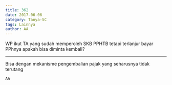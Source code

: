 ```yaml
---
title: 362
date: 2017-06-06
category: Tanya-SC
tags: Lainnya
author: AA
---
```


WP ikut TA yang sudah memperoleh SKB PPHTB tetapi terlanjur bayar PPhnya apakah bisa diminta kembali?

---

Bisa dengan mekanisme pengembalian pajak yang seharusnya tidak terutang

`AA`
